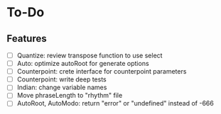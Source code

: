 # To-Do

## Features

- [ ] Quantize: review transpose function to use select
- [ ] Auto: optimize autoRoot for generate options
- [ ] Counterpoint: crete interface for counterpoint parameters
- [ ] Counterpoint: write deep tests
- [ ] Indian: change variable names
- [ ] Move phraseLength to "rhythm" file
- [ ] AutoRoot, AutoModo: return "error" or "undefined" instead of -666
